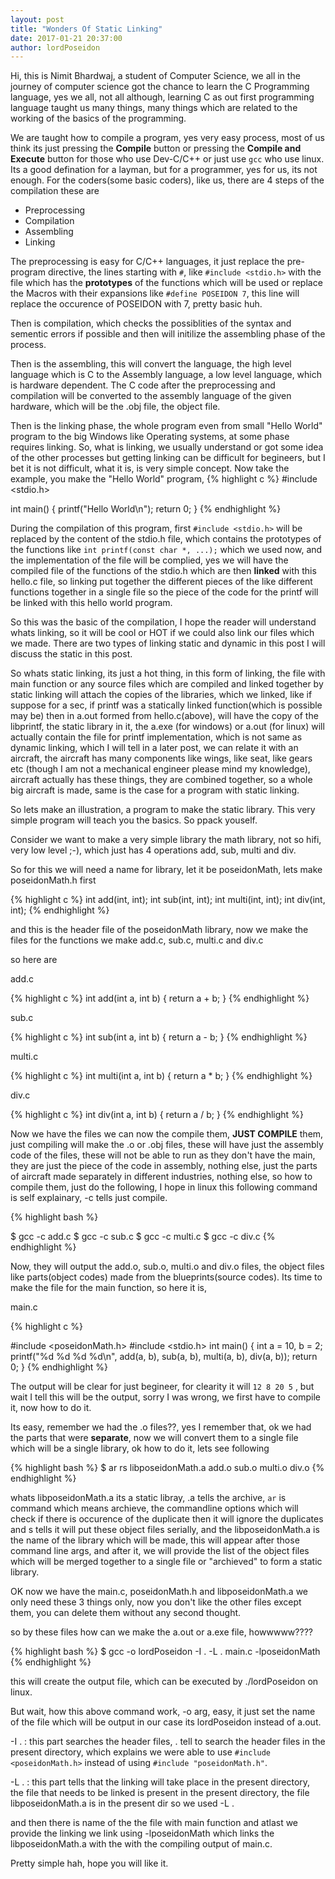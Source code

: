```yaml
---
layout: post
title: "Wonders Of Static Linking"
date: 2017-01-21 20:37:00
author: lordPoseidon
---
```


Hi, this is Nimit Bhardwaj, a student of Computer Science, we all in the journey of computer science got the chance to learn the C Programming language, yes we all, not all although, learning C as out first programming language taught us many things, many things which are related to the working of the basics of the programming.

We are taught how to compile a program, yes very easy process, most of us think its just pressing the **Compile** button or pressing the **Compile and Execute** button for those who use Dev-C/C++ or just use `gcc` who use linux. Its a good defination for a layman, but for a programmer, yes for us, its not enough. For the coders(some basic coders), like us, there are 4 steps of the compilation these are

* Preprocessing
* Compilation
* Assembling
* Linking

The preprocessing is easy for C/C++ languages, it just replace the pre-program directive, the lines starting with `#`, like `#include <stdio.h>` with the file which has the **prototypes** of the functions which will be used or replace the Macros with their expansions like `#define POSEIDON 7`, this line will replace the occurence of POSEIDON with 7, pretty basic huh.

Then is compilation, which checks the possiblities of the syntax and sementic errors if possible and then will initilize the assembling phase of the process.

Then is the assembling, this will convert the language, the high level language which is C to the Assembly language, a low level language, which is hardware dependent. The C code after the preprocessing and compilation will be converted to the assembly language of the given hardware, which will be the .obj file, the object file.

Then is the linking phase, the whole program even from small "Hello World" program to the big Windows like Operating systems, at some phase requires linking. So, what is linking, we usually understand or got some idea of the other processes but getting linking can be difficult for begineers, but I bet it is not difficult, what it is, is very simple concept. Now take the example, you make the "Hello World" program, 
{% highlight c %}
#include <stdio.h>

int main()
{
    printf("Hello World\n");
    return 0;
}
{% endhighlight %}

During the compilation of this program, first `#include <stdio.h>` will be replaced by the content of the stdio.h file, which contains the prototypes of the functions like `int printf(const char *, ...);` which we used now, and the implementation of the file will be complied, yes we will have the compiled file of the functions of the stdio.h which are then **linked** with this hello.c file, so linking put together the different pieces of the like different functions together in a single file so the piece of the code for the printf will be linked with this hello world program.

So this was the basic of the compilation, I hope the reader will understand whats linking, so it will be cool or HOT if we could also link our files which we made. There are two types of linking static and dynamic in this post I will discuss the static in this post.

So whats static linking, its just a hot thing, in this form of linking, the file with main function or any source files which are compiled and linked together by static linking will attach the copies of the libraries, which we linked, like if suppose for a sec, if printf was a statically linked function(which is possible may be) then in a.out formed from hello.c(above), will have the copy of the libprintf, the static library in it, the a.exe (for windows) or a.out (for linux) will actually contain the file for printf implementation, which is not same as dynamic linking, which I will tell in a later post, we can relate it with an aircraft, the aircraft has many components like wings, like seat, like gears etc (though I am not a mechanical engineer please mind my knowledge), aircraft actually has these things, they are combined together, so a whole big aircraft is made, same is the case for a program with static linking.

So lets make an illustration, a program to make the static library. This very simple program will teach you the basics. So ppack youself.

Consider we want to make a very simple library the math library, not so hifi, very low level ;-), which just has 4 operations add, sub, multi and div.

So for this we will need a name for library, let it be poseidonMath, lets make poseidonMath.h first

{% highlight c %}
int add(int, int);
int sub(int, int);
int multi(int, int);
int div(int, int);
{% endhighlight %}

and this is the header file of the poseidonMath library, now we make the files for the functions we make add.c, sub.c, multi.c and div.c

so here are

add.c

{% highlight c %}
int add(int a, int b)
{
    return a + b;
}
{% endhighlight %}

sub.c

{% highlight c %}
int sub(int a, int b)
{
    return a - b;
}
{% endhighlight %}

multi.c

{% highlight c %}
int multi(int a, int b)
{
    return a * b;
}
{% endhighlight %}

div.c

{% highlight c %}
int div(int a, int b)
{
    return a / b;
}
{% endhighlight %}

Now we have the files we can now the compile them, **JUST COMPILE** them, just compiling will make the .o or .obj files, these will have just the assembly code of the files, these will not be able to run as they don't have the main, they are just the piece of the code in assembly, nothing else, just the parts of aircraft made separately in different industries, nothing else, so how to compile them, just do the following, I hope in linux this following command is self explainary, -c tells just compile.

{% highlight bash %}

$ gcc -c add.c
$ gcc -c sub.c
$ gcc -c multi.c
$ gcc -c div.c
{% endhighlight %}

Now, they will output the add.o, sub.o, multi.o and div.o files, the object files like parts(object codes) made from the blueprints(source codes). Its time to make the file for the main function, so here it is,

main.c

{% highlight c %}

#include <poseidonMath.h>
#include <stdio.h>
int main()
{
    int a = 10, b = 2;
    printf("%d %d %d %d\n", add(a, b), sub(a, b), multi(a, b), div(a, b));
    return 0;
}
{% endhighlight %}

The output will be clear for just begineer, for clearity it will `12 8 20 5` , but wait I tell this will be the output, sorry I was wrong, we first have to compile it, now how to do it.

Its easy, remember we had the .o files??, yes I remember that, ok we had the parts that were **separate**, now we will convert them to a single file which will be a single library, ok how to do it, lets see following

{% highlight bash %}
$ ar rs libposeidonMath.a add.o sub.o multi.o div.o
{% endhighlight %}

whats libposeidonMath.a its a static libray, .a tells the archive, `ar` is command which means archieve, the commandline options which will check if there is occurence of the duplicate then it will ignore the duplicates and s tells it will put these object files serially, and the libposeidonMath.a is the name of the library which will be made, this will appear after those command line args, and after it, we will provide the list of the object files which will be merged together to a single file or "archieved" to form a static library.

OK now we have the main.c, poseidonMath.h and libposeidonMath.a we only need these 3 things only, now you don't like the other files except them, you can delete them without any second thought.

so by these files how can we make the a.out or a.exe file, howwwww????

{% highlight bash %}
$ gcc -o lordPoseidon -I . -L . main.c -lposeidonMath
{% endhighlight %}

this will create the output file, which can be executed by ./lordPoseidon on linux.

But wait, how this above command work, -o arg, easy, it just set the name of the file which will be output in our case its lordPoseidon instead of a.out.

-I . :  this part searches the header files, . tell to search the header files in the present directory, which explains we were able to use `#include <poseidonMath.h>` instead of using `#include "poseidonMath.h"`.

-L . : this part tells that the linking will take place in the present directory, the file that needs to be linked is present in the present directory, the file libposeidonMath.a is in the present dir so we used -L .

and then there is name of the the file with main function and atlast we provide the linking we link using -lposeidonMath which links the libposeidonMath.a with the with the compiling output of main.c.

Pretty simple hah, hope you will like it.
